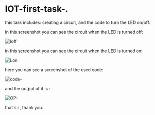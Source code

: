 # IOT-first-task-.
this task includes: creating a circuit, and the code to turn the LED on/off.

in this screenshot  you can see the circuit when the LED is turned off:

![loff](https://github.com/NoufSaleh20/IOT-first-task-./assets/129336340/86f13686-648a-46c7-972f-9d9e89cc6d74)


in this screenshot  you can see the circuit when the LED is turned on:

![Lon](https://github.com/NoufSaleh20/IOT-first-task-./assets/129336340/4b9db763-825b-4173-81af-09688bf45c83)


here you can see a screenshot of  the used code:

![code-](https://github.com/NoufSaleh20/IOT-first-task-./assets/129336340/bbca595b-a644-4328-8327-ac43e5d4ba0e)


 and the output of it is :
 
 ![OP-](https://github.com/NoufSaleh20/IOT-first-task-./assets/129336340/022eaccf-a1a1-4254-9a73-b8de037df421)
 
 that`s i , thank you.
